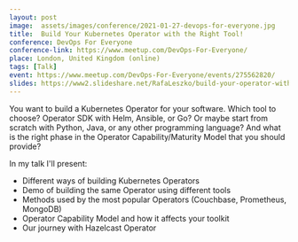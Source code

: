 ```yaml
---
layout: post
image:  assets/images/conference/2021-01-27-devops-for-everyone.jpg
title:  Build Your Kubernetes Operator with the Right Tool!
conference: DevOps For Everyone
conference-link: https://www.meetup.com/DevOps-For-Everyone/
place: London, United Kingdom (online)
tags: [Talk]
event: https://www.meetup.com/DevOps-For-Everyone/events/275562820/
slides: https://www2.slideshare.net/RafaLeszko/build-your-operator-with-the-right-tool
---
```


You want to build a Kubernetes Operator for your software. Which tool to choose? Operator SDK with Helm, Ansible, or Go? Or maybe start from scratch with Python, Java, or any other programming language? And what is the right phase in the Operator Capability/Maturity Model that you should provide?

In my talk I'll present:
- Different ways of building Kubernetes Operators
- Demo of building the same Operator using different tools
- Methods used by the most popular Operators (Couchbase, Prometheus, MongoDB)
- Operator Capability Model and how it affects your toolkit
- Our journey with Hazelcast Operator
